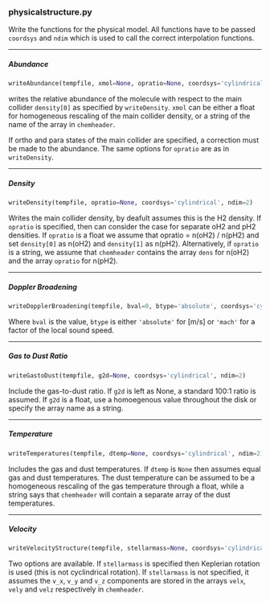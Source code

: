 ### physicalstructure.py

Write the functions for the physical model. All functions have to be passed `coordsys` and `ndim` which is used to call the correct interpolation functions. 

---

##### Abundance
```python
writeAbundance(tempfile, xmol=None, opratio=None, coordsys='cylindrical', ndim=2)
```

writes the relative abundance of the molecule with respect to the main collider `density[0]` as specified by `writeDensity`. `xmol` can be either a float for homogeneous rescaling of the main collider density, or a string of the name of the array in `chemheader`.

If ortho and para states of the main collider are specified, a correction must be made to the abundance. The same options for `opratio` are as in `writeDensity`.

---

##### Density
```python
writeDensity(tempfile, opratio=None, coordsys='cylindrical', ndim=2)
```

Writes the main collider density, by deafult assumes this is the H2 density. If `opratio` is specified, then can consider the case for separate oH2 and pH2 densities. If `opratio` is a float we assume that opratio = n(oH2) / n(pH2) and set `density[0]` as n(oH2) and `density[1]` as n(pH2). Alternatively, if `opratio` is a string, we assume that `chemheader` contains the array `dens` for n(oH2) and the array `opratio` for n(pH2).

---

##### Doppler Broadening
```python
writeDopplerBroadening(tempfile, bval=0, btype='absolute', coordsys='cylindrical', ndim=2)
```

Where `bval` is the value, `btype` is either `'absolute'` for [m/s] or `'mach'` for a factor of the local sound speed.

---

##### Gas to Dust Ratio
```python
writeGastoDust(tempfile, g2d=None, coordsys='cylindrical', ndim=2)
```

Include the gas-to-dust ratio. If `g2d` is left as None, a standard 100:1 ratio is assumed. 
If `g2d` is a float, use a homoegenous value throughout the disk or specify the array name as a string.

---

##### Temperature
```python
writeTemperatures(tempfile, dtemp=None, coordsys='cylindrical', ndim=2)
```

Includes the gas and dust temperatures. If `dtemp` is `None` then assumes equal gas and dust temperatures. The dust temperature can be assumed to be a homogeneous rescaling of the gas temperature through a float, while a string says that `chemheader` will contain a separate array of the dust temperatures.

---

##### Velocity
```python
writeVelocityStructure(tempfile, stellarmass=None, coordsys='cylindrical', ndim=2)
```

Two options are available. If `stellarmass` is specified then Keplerian rotation is used (this is not cyclindrical rotation). If `stellarmass` is not specified, it assumes the `v_x`, `v_y` and `v_z` components are stored in the arrays `velx`, `vely` and `velz` respectively in `chemheader`.
